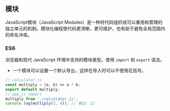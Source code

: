 ## 模块
JavaScript模块（JavaScript Modules）是一种将代码组织成可以重用和管理的独立单元的机制。模块化编程使代码更清晰，更可维护，也有助于避免全局范围内的命名冲突。

### ES6 
浏览器和现代 JavaScript 环境中支持的模块类型。使用 `import` 和 `export` 语法。
- 一个模块可以设置一个默认导出，这样在导入时可以不使用花括号。
```js
// calculator.js
const multiply = (a, b) => a * b;
export default multiply; 
// app.js import 
multiply from './calculator.js'; 
console.log(multiply(3, 4)); // 输出: 12
```
